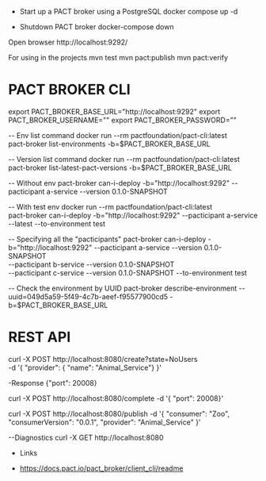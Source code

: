 - Start up a PACT broker using a PostgreSQL
docker compose up -d

- Shutdown PACT broker
docker-compose down

Open browser
http://localhost:9292/

For using in the projects
mvn test
mvn pact:publish
mvn pact:verify

PACT BROKER CLI
===============

export PACT_BROKER_BASE_URL="http://localhost:9292"
export PACT_BROKER_USERNAME=""
export PACT_BROKER_PASSWORD=""

-- Env list command
docker run --rm pactfoundation/pact-cli:latest \
pact-broker list-environments -b=$PACT_BROKER_BASE_URL

-- Version list command
docker run --rm  pactfoundation/pact-cli:latest  \
pact-broker list-latest-pact-versions -b=$PACT_BROKER_BASE_URL

-- Without env
pact-broker can-i-deploy -b="http://localhost:9292" --pacticipant a-service --version 0.1.0-SNAPSHOT

-- With test env
docker run --rm pactfoundation/pact-cli:latest \
pact-broker can-i-deploy -b="http://localhost:9292" --pacticipant a-service --latest --to-environment test

-- Specifying all the "pacticipants"
pact-broker can-i-deploy -b="http://localhost:9292" --pacticipant a-service --version 0.1.0-SNAPSHOT \
--pacticipant b-service --version 0.1.0-SNAPSHOT \
--pacticipant c-service --version 0.1.0-SNAPSHOT --to-environment test

-- Check the environment by UUID
pact-broker describe-environment --uuid=049d5a59-5f49-4c7b-aeef-f95577900cd5 -b=$PACT_BROKER_BASE_URL

REST API
========
curl -X POST http://localhost:8080/create?state=NoUsers \
-d '{ "provider": { "name": "Animal_Service"} }'

-Response
{"port": 20008}

curl -X POST http://localhost:8080/complete -d '{ "port": 20008}'

curl -X POST http://localhost:8080/publish -d '{ "consumer": "Zoo", "consumerVersion": "0.0.1", "provider": "Animal_Service" }'

--Diagnostics
curl -X GET http://localhost:8080

* Links
- https://docs.pact.io/pact_broker/client_cli/readme